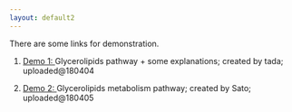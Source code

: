 ```yaml
---
layout: default2
---
```


There are some links for demonstration.
1. [Demo 1: ](samples/sample1.html) Glycerolipids pathway + some explanations; created by tada; uploaded@180404

2. [Demo 2: ](samples/sample2.html) Glycerolipids metabolism pathway; created by Sato; uploaded@180405
